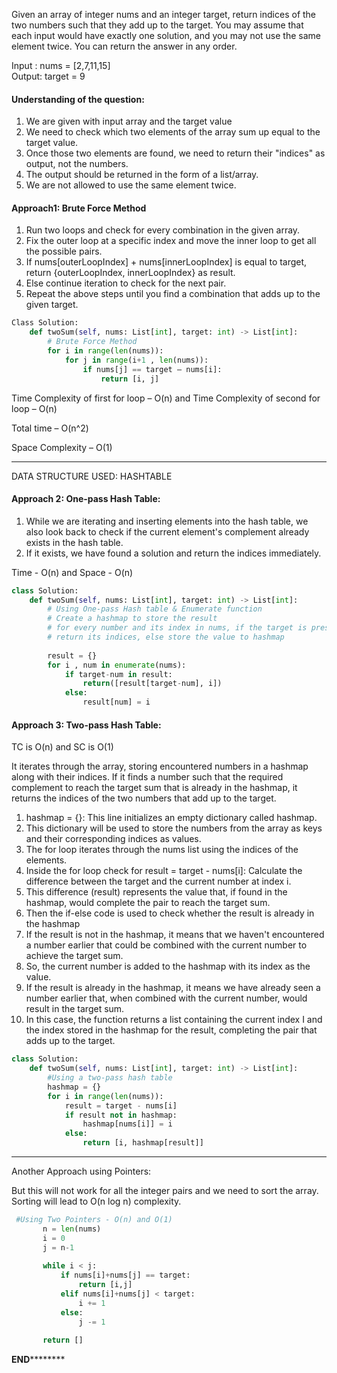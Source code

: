 
Given an array of integer nums and an integer target, return indices of the two numbers such that they add up to the target. 
You may assume that each input would have exactly one solution, and you may not use the same element twice.
You can return the answer in any order.

Input : nums = [2,7,11,15]                   
Output: target = 9

#### Understanding of the question:

1. We are given with input array and the target value
2. We need to check which two elements of the array sum up equal to the target value.
3. Once those two elements are found, we need to return their "indices" as output, not the numbers.
4. The output should be returned in the form of a list/array.
5. We are not allowed to use the same element twice.

   
#### Approach1: Brute Force Method

1. Run two loops and check for every combination in the given array.
2. Fix the outer loop at a specific index and move the inner loop to get all the possible pairs.
3. If nums[outerLoopIndex] + nums[innerLoopIndex] is equal to target, return {outerLoopIndex, innerLoopIndex}  as result.
4. Else continue iteration to check for the next pair.
5. Repeat the above steps until you find a combination that adds up to the given target.

```python
Class Solution:
    def twoSum(self, nums: List[int], target: int) -> List[int]:
        # Brute Force Method
        for i in range(len(nums)):
            for j in range(i+1 , len(nums)):
                if nums[j] == target – nums[i]:
                    return [i, j]
```

Time Complexity of first for loop – O(n) and Time Complexity of second for loop – O(n)

Total time – O(n^2)

Space Complexity – O(1)

***************************************************************************************************

DATA STRUCTURE USED: HASHTABLE

#### Approach 2: One-pass Hash Table: 

1. While we are iterating and inserting elements into the hash table, we also look back to check if the current element's complement already exists in the hash table. 
2. If it exists, we have found a solution and return the indices immediately.

 Time - O(n) and 
 Space - O(n)

```python
class Solution:
    def twoSum(self, nums: List[int], target: int) -> List[int]:
        # Using One-pass Hash table & Enumerate function
        # Create a hashmap to store the result
        # for every number and its index in nums, if the target is present in the result
        # return its indices, else store the value to hashmap
        
        result = {}
        for i , num in enumerate(nums):
            if target-num in result:
                return([result[target-num], i])
            else:
                result[num] = i 
```

#### Approach 3: Two-pass Hash Table: 

TC is O(n) and SC is O(1)

It iterates through the array, storing encountered numbers in a hashmap along with their indices. If it finds a number such that the required complement 
to reach the target sum that is already in the hashmap, it returns the indices of the two numbers that add up to the target.

1. hashmap = {}: This line initializes an empty dictionary called hashmap.
2. This dictionary will be used to store the numbers from the array as keys and their corresponding indices as values.
3. The for loop iterates through the nums list using the indices of the elements.
4. Inside the for loop check for result = target - nums[i]: Calculate the difference between the target and the current number at index i.
5. This difference (result) represents the value that, if found in the hashmap, would complete the pair to reach the target sum.
6. Then the if-else code is used to check whether the result is already in the hashmap
7. If the result is not in the hashmap, it means that we haven't encountered a number earlier that could be combined with the current number to
   achieve the target sum.
8. So, the current number is added to the hashmap with its index as the value.
9. If the result is already in the hashmap, it means we have already seen a number earlier that, when combined with the current number, would result
    in the target sum.
10. In this case, the function returns a list containing the current index I and the index stored in the hashmap for the result, completing the pair
    that adds up to the 
    target.

```python
class Solution:
    def twoSum(self, nums: List[int], target: int) -> List[int]:
        #Using a two-pass hash table
        hashmap = {}
        for i in range(len(nums)):
            result = target - nums[i]
            if result not in hashmap:
                hashmap[nums[i]] = i
            else:
                return [i, hashmap[result]]
```
            
***************************************************************************
 
 Another Approach using Pointers: 
 
 But this will not work for all the integer pairs and we need to sort the array. Sorting will lead to O(n log n) complexity.

 ```python
  #Using Two Pointers - O(n) and O(1)
        n = len(nums)
        i = 0
        j = n-1
        
        while i < j:
            if nums[i]+nums[j] == target:
                return [i,j]
            elif nums[i]+nums[j] < target:
                i += 1
            else:
                j -= 1
                
        return []
 ```    
 ************************************END********************************************
